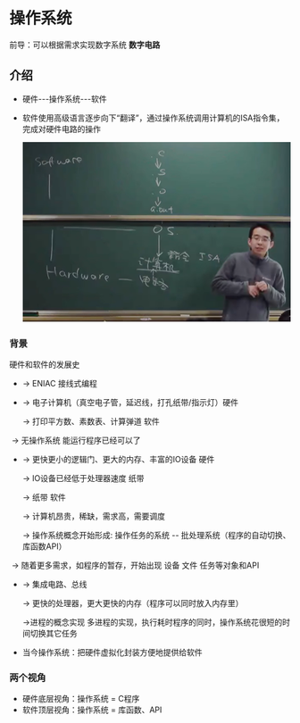 # 操作系统

 前导：可以根据需求实现数字系统 **数字电路**

## 介绍

* 硬件---操作系统---软件

* 软件使用高级语言逐步向下“翻译”，通过操作系统调用计算机的ISA指令集，完成对硬件电路的操作

  ![image-20240627231236404](img/image-20240627231236404.png)

### 背景

硬件和软件的发展史

* -> ENIAC 接线式编程

* -> 电子计算机（真空电子管，延迟线，打孔纸带/指示灯）硬件

  -> 打印平方数、素数表、计算弹道 软件

​		-> 无操作系统 能运行程序已经可以了

* -> 更快更小的逻辑门、更大的内存、丰富的IO设备 硬件

  -> IO设备已经低于处理器速度 纸带

  -> 纸带 软件

  -> 计算机昂贵，稀缺，需求高，需要调度

  -> 操作系统概念开始形成: 操作任务的系统 -- 批处理系统（程序的自动切换、库函数API）

​		-> 随着更多需求，如程序的暂存，开始出现 设备 文件 任务等对象和API

* -> 集成电路、总线

  -> 更快的处理器，更大更快的内存（程序可以同时放入内存里）

  ->进程的概念实现 多进程的实现，执行耗时程序的同时，操作系统花很短的时间切换其它任务

* 当今操作系统：把硬件虚拟化封装方便地提供给软件

### 两个视角

* 硬件底层视角：操作系统 = C程序
* 软件顶层视角：操作系统 = 库函数、API

